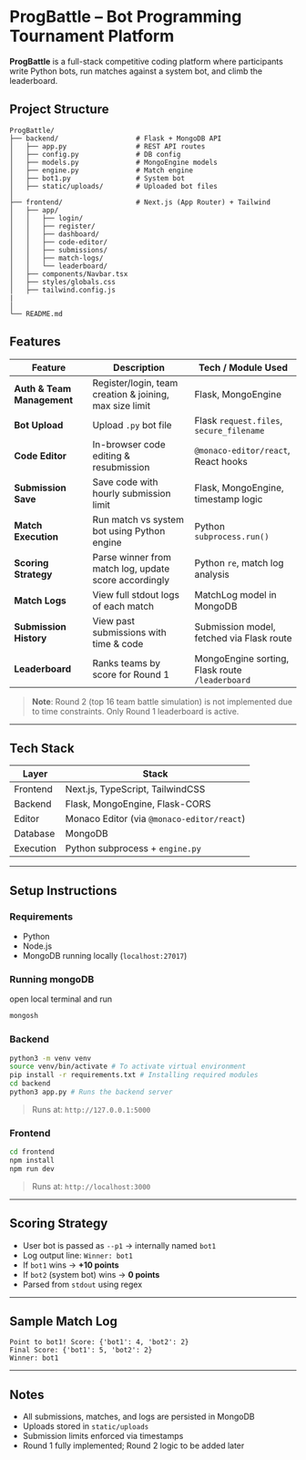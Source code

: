 
# ProgBattle – Bot Programming Tournament Platform

**ProgBattle** is a full-stack competitive coding platform where participants write Python bots, run matches against a system bot, and climb the leaderboard.



##  Project Structure

```
ProgBattle/
├── backend/                   # Flask + MongoDB API
│   ├── app.py                 # REST API routes
│   ├── config.py              # DB config
│   ├── models.py              # MongoEngine models
│   ├── engine.py              # Match engine
│   ├── bot1.py                # System bot
│   ├── static/uploads/        # Uploaded bot files
│
├── frontend/                  # Next.js (App Router) + Tailwind
│   ├── app/
│   │   ├── login/
│   │   ├── register/
│   │   ├── dashboard/
│   │   ├── code-editor/
│   │   ├── submissions/
│   │   ├── match-logs/
│   │   └── leaderboard/
│   ├── components/Navbar.tsx
│   ├── styles/globals.css
│   ├── tailwind.config.js
|   
│
└── README.md
```


##  Features

| Feature                     | Description                                                                 | Tech / Module Used                                |
|-----------------------------|-----------------------------------------------------------------------------|---------------------------------------------------|
| **Auth & Team Management**  | Register/login, team creation & joining, max size limit                     | Flask, MongoEngine                                |
| **Bot Upload**              | Upload `.py` bot file                                                       | Flask `request.files`, `secure_filename`          |
| **Code Editor**             | In-browser code editing & resubmission                                      | `@monaco-editor/react`, React hooks               |
| **Submission Save**         | Save code with hourly submission limit                                     | Flask, MongoEngine, timestamp logic               |
| **Match Execution**         | Run match vs system bot using Python engine                                | Python `subprocess.run()`                         |
| **Scoring Strategy**        | Parse winner from match log, update score accordingly                       | Python `re`, match log analysis                   |
| **Match Logs**              | View full stdout logs of each match                                        | MatchLog model in MongoDB                         |
| **Submission History**      | View past submissions with time & code                                     | Submission model, fetched via Flask route         |
| **Leaderboard**             | Ranks teams by score for Round 1                                           | MongoEngine sorting, Flask route `/leaderboard`   |

>  **Note**: Round 2 (top 16 team battle simulation) is not implemented due to time constraints. Only Round 1 leaderboard is active.

---

##  Tech Stack

| Layer      | Stack                            |
|------------|----------------------------------|
| Frontend   | Next.js, TypeScript, TailwindCSS |
| Backend    | Flask, MongoEngine, Flask-CORS   |
| Editor     | Monaco Editor (via `@monaco-editor/react`) |
| Database   | MongoDB                          |
| Execution  | Python subprocess + `engine.py`  |

---

##  Setup Instructions

###  Requirements

- Python
- Node.js
- MongoDB running locally (`localhost:27017`)

### Running mongoDB
open local terminal and run
```bash
mongosh
```

###  Backend

```bash
python3 -m venv venv
source venv/bin/activate # To activate virtual environment
pip install -r requirements.txt # Installing required modules
cd backend
python3 app.py # Runs the backend server
```
> Runs at: `http://127.0.0.1:5000`

###  Frontend

```bash
cd frontend
npm install
npm run dev
```

> Runs at: `http://localhost:3000`

---


## Scoring Strategy

- User bot is passed as `--p1` → internally named `bot1`
- Log output line: `Winner: bot1`
- If `bot1` wins → **+10 points**
- If `bot2` (system bot) wins → **0 points**
- Parsed from `stdout` using regex

---

##  Sample Match Log

```
Point to bot1! Score: {'bot1': 4, 'bot2': 2}
Final Score: {'bot1': 5, 'bot2': 2}
Winner: bot1
```

---

##  Notes

- All submissions, matches, and logs are persisted in MongoDB
- Uploads stored in `static/uploads`
- Submission limits enforced via timestamps
- Round 1 fully implemented; Round 2 logic to be added later